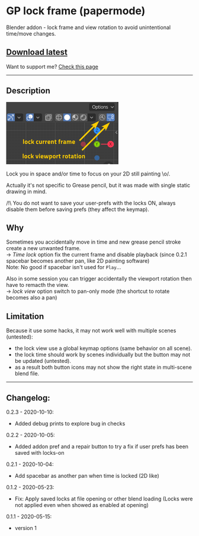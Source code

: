 # GP lock frame (papermode)
Blender addon - lock frame and view rotation to avoid unintentional time/move changes.

## [Download latest](https://github.com/Pullusb/GP_lock_frame/archive/master.zip)

Want to support me? [Check this page](http://www.samuelbernou.fr/donate)

---  

## Description

![lock frame](https://github.com/Pullusb/images_repo/raw/master/PAPERMOD_Lock_frame.png)

Lock you in space and/or time to focus on your 2D still painting \o/.  

Actually it's not specific to Grease pencil, but it was made with single static drawing in mind.

/!\ You do not want to save your user-prefs with the locks ON, always disable them before saving prefs (they affect the keymap).

## Why

Sometimes you accidentally move in time and new grease pencil stroke create a new unwanted frame.  
-> *Time lock* option fix the current frame and disable playback (since 0.2.1 spacebar becomes another pan, like 2D painting software)  
Note: No good if spacebar isn't used for `Play`...  

Also in some session you can trigger accidentally the viewport rotation then have to remacth the view.  
-> *lock view* option switch to pan-only mode (the shortcut to rotate becomes also a pan)  


## Limitation

Because it use some hacks, it may not work well with multiple scenes (untested):
 - the lock view use a global keymap options (same behavior on all scene).
 - the lock time should work by scenes individually but the button may not be updated (untested).
 - as a result both button icons may not show the right state in multi-scene blend file.

---

## Changelog:

  0.2.3 - 2020-10-10:

  - Added debug prints to explore bug in checks

  0.2.2 - 2020-10-05:

  - Added addon pref and a repair button to try a fix if user prefs has been saved with locks-on

  0.2.1 - 2020-10-04:

  - Add spacebar as another pan when time is locked (2D like)

  0.1.2 - 2020-05-23:

  - Fix: Apply saved locks at file opening or other blend loading (Locks were not applied even when showed as enabled at opening)

  0.1.1 - 2020-05-15:

  - version 1